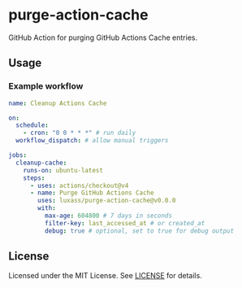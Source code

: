 # purge-action-cache

GitHub Action for purging GitHub Actions Cache entries.

## Usage

### Example workflow

```yaml
name: Cleanup Actions Cache

on:
  schedule:
    - cron: "0 0 * * *" # run daily
  workflow_dispatch: # allow manual triggers

jobs:
  cleanup-cache:
    runs-on: ubuntu-latest
    steps:
      - uses: actions/checkout@v4
      - name: Purge GitHub Actions Cache
        uses: luxass/purge-action-cache@v0.0.0
        with:
          max-age: 604800 # 7 days in seconds
          filter-key: last_accessed_at # or created_at
          debug: true # optional, set to true for debug output
```

## License

Licensed under the MIT License. See [LICENSE](LICENSE) for details.
